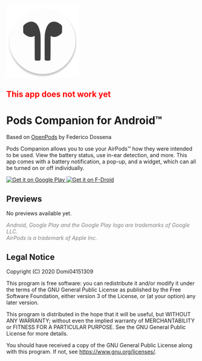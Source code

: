 ![App Icon](https://raw.githubusercontent.com/Domi04151309/PodsCompanion/master/app/src/main/res/mipmap-xxxhdpi/ic_launcher.png)
## <b style="color:red;">This app does not work yet</b>
# Pods Companion for Android™
Based on [OpenPods](https://github.com/adolfintel/OpenPods) by Federico Dossena

Pods Companion allows you to use your AirPods™ how they were intended to be used. View the battery status, use in-ear detection, and more. This app comes with a battery notification, a pop-up, and a widget, which can all be turned on or off individually.

<a href='https://play.google.com/store/apps/details?id=io.github.domi04151309.podscompanion'>
  <img src='https://play.google.com/intl/en_us/badges/images/generic/en_badge_web_generic.png'
  alt='Get it on Google Play'
  height="80"/>
</a>
<a href="https://f-droid.org/packages/io.github.domi04151309.podscompanion">
  <img src="https://fdroid.gitlab.io/artwork/badge/get-it-on.png"
  alt="Get it on F-Droid"
  height="80"/>
</a>

## Previews
No previews available yet.

<i style="color:gray;">
  Android, Google Play and the Google Play logo are trademarks of Google LLC.<br />
  AirPods is a trademark of Apple Inc.
</i>

## Legal Notice
Copyright (C) 2020 Domi04151309

This program is free software: you can redistribute it and/or modify
it under the terms of the GNU General Public License as published by
the Free Software Foundation, either version 3 of the License, or
(at your option) any later version.

This program is distributed in the hope that it will be useful,
but WITHOUT ANY WARRANTY; without even the implied warranty of
MERCHANTABILITY or FITNESS FOR A PARTICULAR PURPOSE.  See the
GNU General Public License for more details.

You should have received a copy of the GNU General Public License
along with this program.  If not, see <https://www.gnu.org/licenses/>.
